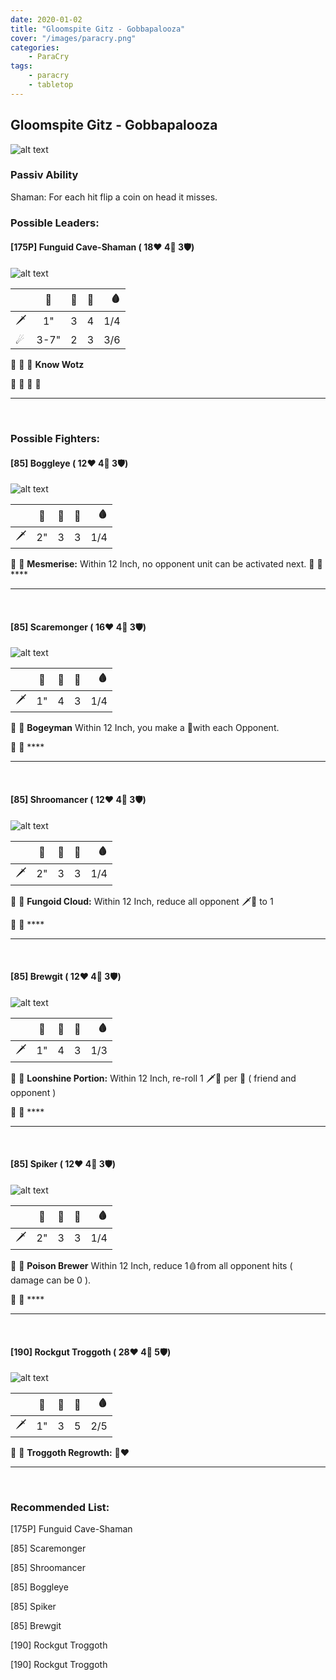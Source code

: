 ```yaml
---
date: 2020-01-02
title: "Gloomspite Gitz - Gobbapalooza"
cover: "/images/paracry.png"
categories:
    - ParaCry
tags:
    - paracry
    - tabletop
---
```


## Gloomspite Gitz - Gobbapalooza

![alt text](/images/paracry/gobbapalooza.png "Gobbapalooza Banner")

### Passiv Ability

Shaman: For each hit flip a coin on head it misses.

### Possible Leaders:

#### [175P] Funguid Cave-Shaman ( 18❤ 4🦵 3🛡)

![alt text](/images/paracry/cave-shaman.png "Cave-Shaman")

|   | 📏 |🎲 | 💪 | 🩸|
| - |:-:|:-:| :--:| -:|
| 🗡|  1" |3 | 4 | 1/4 |
| ☄ |  3-7" |2 | 3 | 3/6 |

🎲 🎲 🎲 **Know Wotz**

🎲 🎲 🎲 🎲

---
<br/>

### Possible Fighters:

#### [85] Boggleye ( 12❤ 4🦵 3🛡)

![alt text](/images/paracry/boggleye.png "Boggleye")

|   | 📏 |🎲 | 💪 | 🩸|
| - |:-:|:-:| :--:| -:|
| 🗡|  2" |3 | 3 | 1/4 |

🎲 🎲 **Mesmerise:** Within 12 Inch, no opponent unit can be activated next.
🎲 🎲 ****

---
<br/>

#### [85] Scaremonger ( 16❤ 4🦵 3🛡)

![alt text](/images/paracry/scaremonger.png "Scaremonger")

|   | 📏 |🎲 | 💪 | 🩸|
| - |:-:|:-:| :--:| -:|
| 🗡|  1" |4 | 3 | 1/4 |

🎲 🎲 **Bogeyman** Within 12 Inch, you make a 🤾with each Opponent.

🎲 🎲 ****

---
<br/>

#### [85] Shroomancer ( 12❤ 4🦵 3🛡)

![alt text](/images/paracry/shroomancer.png "Shroomancer")

|   | 📏 |🎲 | 💪 | 🩸|
| - |:-:|:-:| :--:| -:|
| 🗡|  2" |3 | 3 | 1/4 |

🎲 🎲 **Fungoid Cloud:** Within 12 Inch, reduce all opponent 🗡🎲 to 1

🎲 🎲 ****

---
<br/>

#### [85] Brewgit ( 12❤ 4🦵 3🛡)

![alt text](/images/paracry/brewgit.png "Brewgit")

|   | 📏 |🎲 | 💪 | 🩸|
| - |:-:|:-:| :--:| -:|
| 🗡|  1" |4 | 3 | 1/3 |

🎲 🎲 **Loonshine Portion:** Within 12 Inch, re-roll 1 🗡🎲 per 🤼 ( friend and opponent )

🎲 🎲 ****

---
<br/>

#### [85] Spiker ( 12❤ 4🦵 3🛡)

![alt text](/images/paracry/spiker.png "Spiker")

|   | 📏 |🎲 | 💪 | 🩸|
| - |:-:|:-:| :--:| -:|
| 🗡|  2" |3 | 3 | 1/4 |

🎲 🎲 **Poison Brewer** Within 12 Inch, reduce 1🩸from all opponent hits ( damage can be 0 ).

🎲 🎲 ****

---
<br/>

#### [190] Rockgut Troggoth ( 28❤ 4🦵 5🛡)

![alt text](/images/paracry/rockguttroggoth.png "Rockgut Troggoth")

|   | 📏 |🎲 | 💪 | 🩸|
| - |:-:|:-:| :--:| -:|
| 🗡|  1" |3 | 5 | 2/5 |

🎲 🎲 **Troggoth Regrowth:** 🎲❤

---
<br/>

### Recommended List:

[175P] Funguid Cave-Shaman

[85] Scaremonger

[85] Shroomancer

[85] Boggleye

[85] Spiker

[85] Brewgit

[190] Rockgut Troggoth

[190] Rockgut Troggoth
